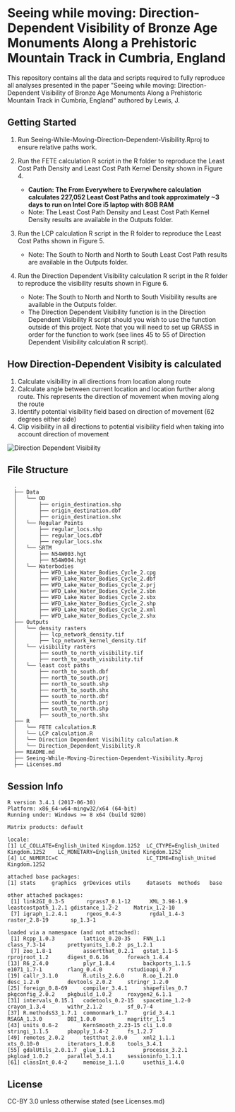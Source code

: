 # Seeing while moving: Direction-Dependent Visibility of Bronze Age Monuments Along a Prehistoric Mountain Track in Cumbria, England

This repository contains all the data and scripts required to fully reproduce all analyses presented in the paper "Seeing while moving: Direction-Dependent Visibility of Bronze Age Monuments Along a Prehistoric Mountain Track in Cumbria, England" authored by Lewis, J. 


Getting Started
---------------

1. Run Seeing-While-Moving-Direction-Dependent-Visibility.Rproj to ensure relative paths work.
2. Run the FETE calculation R script in the R folder to reproduce the Least Cost Path Density and Least Cost Path Kernel Density shown in Figure 4.
    + **Caution: The From Everywhere to Everywhere calculation calculates 227,052 Least Cost Paths and took approximately ~3 days to run on Intel Core i5 laptop with 8GB RAM** 
    + Note: The Least Cost Path Density and Least Cost Path Kernel Density results are available in the Outputs folder. 
  
3. Run the LCP calculation R script in the R folder to reproduce the Least Cost Paths shown in Figure 5. 
    + Note: The South to North and North to South Least Cost Path results are available in the Outputs folder. 

4. Run the Direction Dependent Visibility calculation R script in the R folder to reproduce  the visibility results shown in Figure 6.
    + Note: The South to North and North to South Visibility results are available in the Outputs folder. 
    + The Direction Dependent Visibility function is in the Direction Dependent Visibility R script should you wish to use the function outside of this project. Note that you will need to set up GRASS in order for the function to work (see lines 45 to 55 of Direction Dependent Visibility calculation R script).
    
How Direction-Dependent Visibity is calculated
---------------

1. Calculate visibility in all directions from location along route
2. Calculate angle between current location and location further along route. This represents the direction of movement when moving along the route
3. Identify potential visibility field based on direction of movement (62 degrees either side)
4. Clip visibility in all directions to potential visibility field when taking into account direction of movement

![Direction Dependent Visibility](https://i.imgur.com/SudJqKw.gif)

File Structure
---------------

```
  .
  ├── Data
  │   └── OD
  │       ├── origin_destination.shp
  │       ├── origin_destination.dbf
  │       ├── origin_destination.shx
  │   └── Regular Points
  │       ├── regular_locs.shp
  │       ├── regular_locs.dbf
  │       ├── regular_locs.shx
  │   └── SRTM
  │       ├── N54W003.hgt
  │       ├── N54W004.hgt
  │   └── Waterbodies
  │       ├── WFD_Lake_Water_Bodies_Cycle_2.cpg
  │       ├── WFD_Lake_Water_Bodies_Cycle_2.dbf
  │       ├── WFD_Lake_Water_Bodies_Cycle_2.prj
  │       ├── WFD_Lake_Water_Bodies_Cycle_2.sbn
  │       ├── WFD_Lake_Water_Bodies_Cycle_2.sbx
  │       ├── WFD_Lake_Water_Bodies_Cycle_2.shp
  │       ├── WFD_Lake_Water_Bodies_Cycle_2.xml
  │       ├── WFD_Lake_Water_Bodies_Cycle_2.shx
  ├── Outputs
  │   └── density rasters
  │       ├── lcp_network_density.tif
  │       ├── lcp_network_kernel_density.tif
  │   └── visibility rasters
  │       ├── south_to_north_visibility.tif
  │       ├── north_to_south_visibility.tif
  │   └── least cost paths
  │       ├── north_to_south.dbf
  │       ├── north_to_south.prj
  │       ├── north_to_south.shp
  │       ├── north_to_south.shx
  │       ├── south_to_north.dbf
  │       ├── south_to_north.prj
  │       ├── south_to_north.shp
  │       ├── south_to_north.shx
  ├── R
  │   └── FETE calculation.R
  │   └── LCP calculation.R
  │   └── Direction Dependent Visibility calculation.R
  │   └── Direction_Dependent_Visibility.R  
  ├── README.md
  ├── Seeing-While-Moving-Direction-Dependent-Visibility.Rproj
  ├── Licenses.md
```

Session Info
---------------

```
R version 3.4.1 (2017-06-30)
Platform: x86_64-w64-mingw32/x64 (64-bit)
Running under: Windows >= 8 x64 (build 9200)

Matrix products: default

locale:
[1] LC_COLLATE=English_United Kingdom.1252  LC_CTYPE=English_United Kingdom.1252    LC_MONETARY=English_United Kingdom.1252
[4] LC_NUMERIC=C                            LC_TIME=English_United Kingdom.1252    

attached base packages:
[1] stats     graphics  grDevices utils     datasets  methods   base     

other attached packages:
 [1] link2GI_0.3-5       rgrass7_0.1-12      XML_3.98-1.9        leastcostpath_1.2.1 gdistance_1.2-2     Matrix_1.2-10      
 [7] igraph_1.2.4.1      rgeos_0.4-3         rgdal_1.4-3         raster_2.8-19       sp_1.3-1           

loaded via a namespace (and not attached):
 [1] Rcpp_1.0.3         lattice_0.20-35    FNN_1.1            class_7.3-14       prettyunits_1.0.2  ps_1.2.1          
 [7] zoo_1.8-1          assertthat_0.2.1   gstat_1.1-5        rprojroot_1.2      digest_0.6.16      foreach_1.4.4     
[13] R6_2.4.0           plyr_1.8.4         backports_1.1.5    e1071_1.7-1        rlang_0.4.0        rstudioapi_0.7    
[19] callr_3.1.0        R.utils_2.6.0      R.oo_1.21.0        desc_1.2.0         devtools_2.0.2     stringr_1.2.0     
[25] foreign_0.8-69     compiler_3.4.1     shapefiles_0.7     pkgconfig_2.0.2    pkgbuild_1.0.2     roxygen2_6.1.1    
[31] intervals_0.15.1   codetools_0.2-15   spacetime_1.2-0    crayon_1.3.4       withr_2.1.2        sf_0.7-4          
[37] R.methodsS3_1.7.1  commonmark_1.7     grid_3.4.1         RSAGA_1.3.0        DBI_1.0.0          magrittr_1.5      
[43] units_0.6-2        KernSmooth_2.23-15 cli_1.0.0          stringi_1.1.5      pbapply_1.4-2      fs_1.2.7          
[49] remotes_2.0.2      testthat_2.0.0     xml2_1.1.1         xts_0.10-0         iterators_1.0.8    tools_3.4.1       
[55] gdalUtils_2.0.1.7  glue_1.3.1         processx_3.2.1     pkgload_1.0.2      parallel_3.4.1     sessioninfo_1.1.1 
[61] classInt_0.4-2     memoise_1.1.0      usethis_1.4.0 
```

License
---------------

CC-BY 3.0 unless otherwise stated (see Licenses.md)
